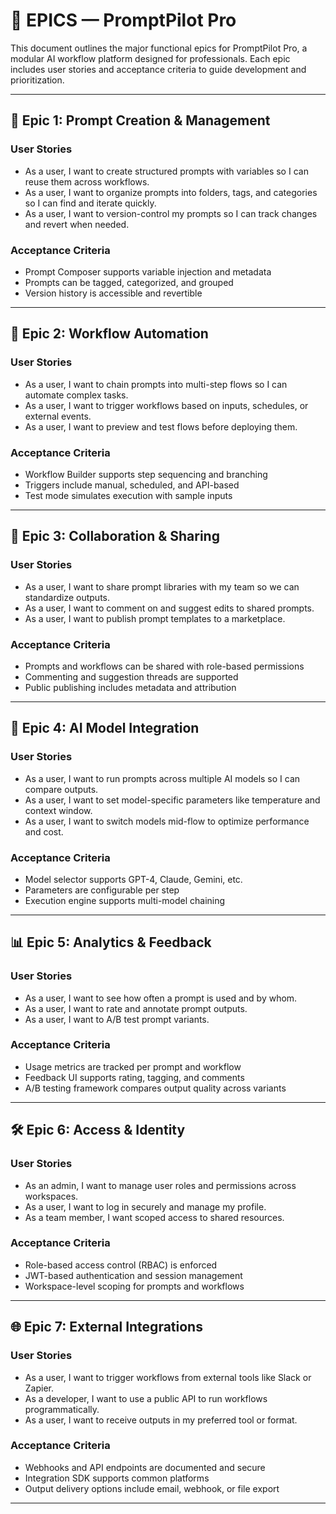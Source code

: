 # 📘 EPICS — PromptPilot Pro

This document outlines the major functional epics for PromptPilot Pro, a modular AI workflow platform designed for professionals. Each epic includes user stories and acceptance criteria to guide development and prioritization.

---

## 🧩 Epic 1: Prompt Creation & Management

### User Stories
- As a user, I want to create structured prompts with variables so I can reuse them across workflows.
- As a user, I want to organize prompts into folders, tags, and categories so I can find and iterate quickly.
- As a user, I want to version-control my prompts so I can track changes and revert when needed.

### Acceptance Criteria
- Prompt Composer supports variable injection and metadata
- Prompts can be tagged, categorized, and grouped
- Version history is accessible and revertible

---

## 🔄 Epic 2: Workflow Automation

### User Stories
- As a user, I want to chain prompts into multi-step flows so I can automate complex tasks.
- As a user, I want to trigger workflows based on inputs, schedules, or external events.
- As a user, I want to preview and test flows before deploying them.

### Acceptance Criteria
- Workflow Builder supports step sequencing and branching
- Triggers include manual, scheduled, and API-based
- Test mode simulates execution with sample inputs

---

## 👥 Epic 3: Collaboration & Sharing

### User Stories
- As a user, I want to share prompt libraries with my team so we can standardize outputs.
- As a user, I want to comment on and suggest edits to shared prompts.
- As a user, I want to publish prompt templates to a marketplace.

### Acceptance Criteria
- Prompts and workflows can be shared with role-based permissions
- Commenting and suggestion threads are supported
- Public publishing includes metadata and attribution

---

## 🧠 Epic 4: AI Model Integration

### User Stories
- As a user, I want to run prompts across multiple AI models so I can compare outputs.
- As a user, I want to set model-specific parameters like temperature and context window.
- As a user, I want to switch models mid-flow to optimize performance and cost.

### Acceptance Criteria
- Model selector supports GPT-4, Claude, Gemini, etc.
- Parameters are configurable per step
- Execution engine supports multi-model chaining

---

## 📊 Epic 5: Analytics & Feedback

### User Stories
- As a user, I want to see how often a prompt is used and by whom.
- As a user, I want to rate and annotate prompt outputs.
- As a user, I want to A/B test prompt variants.

### Acceptance Criteria
- Usage metrics are tracked per prompt and workflow
- Feedback UI supports rating, tagging, and comments
- A/B testing framework compares output quality across variants

---

## 🛠️ Epic 6: Access & Identity

### User Stories
- As an admin, I want to manage user roles and permissions across workspaces.
- As a user, I want to log in securely and manage my profile.
- As a team member, I want scoped access to shared resources.

### Acceptance Criteria
- Role-based access control (RBAC) is enforced
- JWT-based authentication and session management
- Workspace-level scoping for prompts and workflows

---

## 🌐 Epic 7: External Integrations

### User Stories
- As a user, I want to trigger workflows from external tools like Slack or Zapier.
- As a developer, I want to use a public API to run workflows programmatically.
- As a user, I want to receive outputs in my preferred tool or format.

### Acceptance Criteria
- Webhooks and API endpoints are documented and secure
- Integration SDK supports common platforms
- Output delivery options include email, webhook, or file export

---
